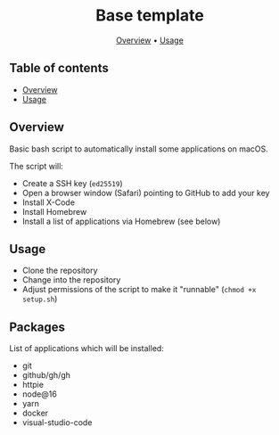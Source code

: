 <div align="center">

# Base template

[Overview](#overview)
•
[Usage](#usage)
</div>

## Table of contents

- [Overview](#overview)
- [Usage](#usage)

## Overview

Basic bash script to automatically install some applications on macOS.

The script will:

- Create a SSH key (`ed25519`)
- Open a browser window (Safari) pointing to GitHub to add your key
- Install X-Code
- Install Homebrew
- Install a list of applications via Homebrew (see below)

## Usage

- Clone the repository
- Change into the repository
- Adjust permissions of the script to make it "runnable" (`chmod +x setup.sh`)

## Packages

List of applications which will be installed:

- git
- github/gh/gh
- httpie
- node@16
- yarn
- docker
- visual-studio-code

